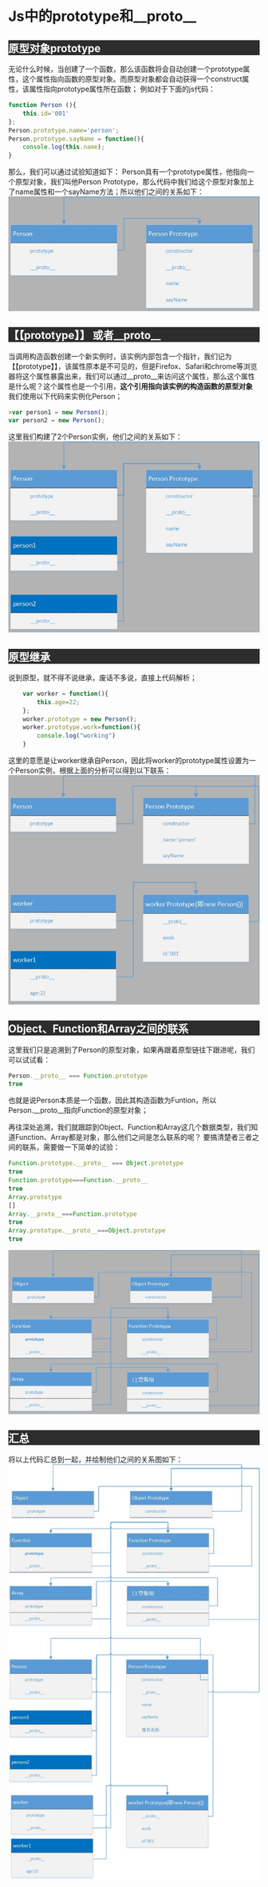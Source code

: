 # Js中的prototype和__proto__

## <div style="background-color:#2d2d2d;color:white">原型对象prototype</div>
无论什么时候，当创建了一个函数，那么该函数将会自动创建一个prototype属性，这个属性指向函数的原型对象。而原型对象都会自动获得一个construct属性，该属性指向prototype属性所在函数；
例如对于下面的js代码：
```javascript
function Person (){
    this.id='001'
};
Person.prototype.name='person';
Person.prototype.sayName = function(){
    console.log(this.name);
}
```
  那么，我们可以通过试验知道如下：
Person具有一个prototype属性，他指向一个原型对象，我们叫他Person Prototype，那么代码中我们给这个原型对象加上了name属性和一个sayName方法；所以他们之间的关系如下：
![avatar](https://raw.githubusercontent.com/hustchenshu/static_source/master/blog/images//Person.jpg)

## <div style="background-color:#2d2d2d;color:white">【【prototype】】 或者__proto__</div>

当调用构造函数创建一个新实例时，该实例内部包含一个指针，我们记为【【prototype】】，该属性原本是不可见的，但是Firefox、Safari和chrome等浏览器将这个属性暴露出来，我们可以通过__proto__来访问这个属性，那么这个属性是什么呢？这个属性也是一个引用，**这个引用指向该实例的构造函数的原型对象**
我们使用以下代码来实例化Person；
```javascript
>var person1 = new Person();
var person2 = new Person();
```
这里我们构建了2个Person实例，他们之间的关系如下：
![avatar](https://raw.githubusercontent.com/hustchenshu/static_source/master/blog/images//instance.jpg)

## <div style="background-color:#2d2d2d;color:white">原型继承</div>
说到原型，就不得不说继承，废话不多说，直接上代码解析；
```javascript
    var worker = function(){
        this.age=22;
    };
    worker.prototype = new Person();
    worker.prototype.work=function(){
        console.log("working")
    }
```

这里的意愿是让worker继承自Person，因此将worker的prototype属性设置为一个Person实例，根据上面的分析可以得到以下联系：
![avatar](https://raw.githubusercontent.com/hustchenshu/static_source/master/blog/images//jicheng.jpg)

## <div style="background-color:#2d2d2d;color:white">Object、Function和Array之间的联系</div>
这里我们只是追溯到了Person的原型对象，如果再跟着原型链往下跟进呢，我们可以试试看：
```javascript
Person.__proto__ === Function.prototype
true
```

也就是说Person本质是一个函数，因此其构造函数为Funtion，所以Person.__proto__指向Function的原型对象；

再往深处追溯，我们就跟踪到Object、Function和Array这几个数据类型，我们知道Function、Array都是对象，那么他们之间是怎么联系的呢？
要搞清楚者三者之间的联系，需要做一下简单的试验：
```javascript
Function.prototype.__proto__ === Object.prototype
true
Function.prototype===Function.__proto__
true
Array.prototype
[]
Array.__proto__===Function.prototype
true
Array.prototype.__proto__===Object.prototype
true
```

![avatar](https://raw.githubusercontent.com/hustchenshu/static_source/master/blog/images//object_function_array.jpg)


##  <div style="background-color:#2d2d2d;color:white">汇总</div>
将以上代码汇总到一起，并绘制他们之间的关系图如下：
![avatar](https://raw.githubusercontent.com/hustchenshu/static_source/master/blog/images//all.jpg)